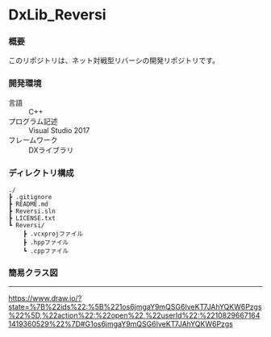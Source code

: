 # DxLib_Reversi
### 概要
このリポジトリは、ネット対戦型リバーシの開発リポジトリです。     
     
### 開発環境     
<dl>
    <dt>言語</dt>
    <dd>C++</dd>    
    <dt>プログラム記述</dt>
    <dd>Visual Studio 2017</dd>    
    <dt>フレームワーク</dt>
    <dd>DXライブラリ</dd>    
</dl>

### ディレクトリ構成     
    ./
    ┣ .gitignore
    ┣ README.md
    ┣ Reversi.sln
    ┣ LICENSE.txt
    ┗ Reversi/
        ┣ .vcxprojファイル
        ┣ .hppファイル
        ┗ .cppファイル

### 簡易クラス図
*****
https://www.draw.io/?state=%7B%22ids%22:%5B%221os6jmgaY9mQSG6IveKT7JAhYQKW6Pzgs%22%5D,%22action%22:%22open%22,%22userId%22:%22108296671641419360529%22%7D#G1os6jmgaY9mQSG6IveKT7JAhYQKW6Pzgs

